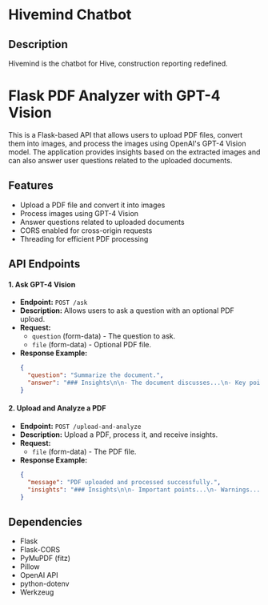 # Hivemind Chatbot

## Description

Hivemind is the chatbot for Hive, construction reporting redefined.

# Flask PDF Analyzer with GPT-4 Vision

This is a Flask-based API that allows users to upload PDF files, convert them into images, and process the images using OpenAI's GPT-4 Vision model. The application provides insights based on the extracted images and can also answer user questions related to the uploaded documents.

## Features

- Upload a PDF file and convert it into images
- Process images using GPT-4 Vision
- Answer questions related to uploaded documents
- CORS enabled for cross-origin requests
- Threading for efficient PDF processing

## API Endpoints

#### 1. **Ask GPT-4 Vision**

- **Endpoint:** `POST /ask`
- **Description:** Allows users to ask a question with an optional PDF upload.
- **Request:**
  - `question` (form-data) - The question to ask.
  - `file` (form-data) - Optional PDF file.
- **Response Example:**
  ```json
  {
    "question": "Summarize the document.",
    "answer": "### Insights\n\n- The document discusses...\n- Key points include..."
  }
  ```

#### 2. **Upload and Analyze a PDF**

- **Endpoint:** `POST /upload-and-analyze`
- **Description:** Upload a PDF, process it, and receive insights.
- **Request:**
  - `file` (form-data) - The PDF file.
- **Response Example:**
  ```json
  {
    "message": "PDF uploaded and processed successfully.",
    "insights": "### Insights\n\n- Important points...\n- Warnings..."
  }
  ```

## Dependencies

- Flask
- Flask-CORS
- PyMuPDF (fitz)
- Pillow
- OpenAI API
- python-dotenv
- Werkzeug

